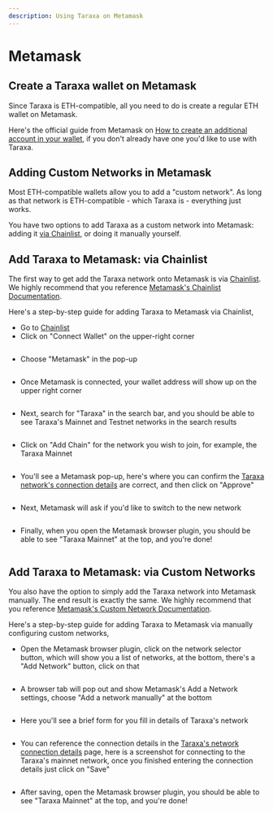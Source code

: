 ```yaml
---
description: Using Taraxa on Metamask
---
```


# Metamask

## Create a Taraxa wallet on Metamask

Since Taraxa is ETH-compatible, all you need to do is create a regular ETH wallet on Metamask.&#x20;

Here's the official guide from Metamask on [How to create an additional account in your wallet](https://metamask.zendesk.com/hc/en-us/articles/360015289452-How-to-create-an-additional-account-in-your-wallet), if you don't already have one you'd like to use with Taraxa.&#x20;



## Adding Custom Networks in Metamask&#x20;

Most ETH-compatible wallets allow you to add a "custom network". As long as that network is ETH-compatible - which Taraxa is - everything just works.&#x20;

You have two options to add Taraxa as a custom network into Metamask: adding it [via Chainlist](metamask.md#option-1-add-taraxa-to-metamask-via-chainlist), or doing it manually yourself.&#x20;

##

## Add Taraxa to Metamask: via Chainlist&#x20;

The first way to get add the Taraxa network onto Metamask is via [Chainlist](https://chainlist.wtf/). We highly recommend that you reference [Metamask's Chainlist Documentation](https://metamask.zendesk.com/hc/en-us/articles/360058992772).&#x20;

Here's a step-by-step guide for adding Taraxa to Metamask via Chainlist,&#x20;

* Go to [Chainlist](https://chainlist.wtf/)
* Click on "Connect Wallet" on the upper-right corner

<figure><img src="../.gitbook/assets/image (2).png" alt=""><figcaption></figcaption></figure>

* Choose "Metamask" in the pop-up

<figure><img src="../.gitbook/assets/image (3).png" alt=""><figcaption></figcaption></figure>

* Once Metamask is connected, your wallet address will show up on the upper right corner

<figure><img src="../.gitbook/assets/image (6) (1).png" alt=""><figcaption></figcaption></figure>

* Next, search for "Taraxa" in the search bar, and you should be able to see Taraxa's Mainnet and Testnet networks in the search results

<figure><img src="../.gitbook/assets/image (5).png" alt=""><figcaption></figcaption></figure>

* Click on "Add Chain" for the network you wish to join, for example, the Taraxa Mainnet

<figure><img src="../.gitbook/assets/image (1) (2).png" alt=""><figcaption></figcaption></figure>

* You'll see a Metamask pop-up, here's where you can confirm the [Taraxa network's connection details](taraxas-network-connection-details.md) are correct, and then click on "Approve"

<figure><img src="../.gitbook/assets/image (3) (1).png" alt=""><figcaption></figcaption></figure>

* Next, Metamask will ask if you'd like to switch to the new network

<figure><img src="../.gitbook/assets/image (8).png" alt=""><figcaption></figcaption></figure>

* Finally, when you open the Metamask browser plugin, you should be able to see "Taraxa Mainnet" at the top, and you're done!&#x20;

<figure><img src="../.gitbook/assets/image (4).png" alt=""><figcaption></figcaption></figure>



##

## Add Taraxa to Metamask: via Custom Networks

You also have the option to simply add the Taraxa network into Metamask manually. The end result is exactly the same. We highly recommend that you reference [Metamask's Custom Network Documentation](https://metamask.zendesk.com/hc/en-us/articles/360043227612-How-to-add-a-custom-network-RPC#h\_01G63GGJ83DGDRCS2ZWXM37CV5).&#x20;

Here's a step-by-step guide for adding Taraxa to Metamask via manually configuring custom networks,&#x20;

* Open the Metamask browser plugin, click on the network selector button, which will show you a list of networks, at the bottom, there's a "Add Network" button, click on that

<figure><img src="../.gitbook/assets/image (6).png" alt=""><figcaption></figcaption></figure>

* A browser tab will pop out and show Metamask's Add a Network settings, choose "Add a network manually" at the bottom

<figure><img src="../.gitbook/assets/image (7).png" alt=""><figcaption></figcaption></figure>

* Here you'll see a brief form for you fill in details of Taraxa's network

<figure><img src="../.gitbook/assets/image (10).png" alt=""><figcaption></figcaption></figure>

* You can reference the connection details in the [Taraxa's network connection details](taraxas-network-connection-details.md) page, here is a screenshot for connecting to the Taraxa's mainnet network, once you finished entering the connection details just click on "Save"

<figure><img src="../.gitbook/assets/image (1).png" alt=""><figcaption></figcaption></figure>

* After saving, open the Metamask browser plugin, you should be able to see "Taraxa Mainnet" at the top, and you're done!&#x20;

<figure><img src="../.gitbook/assets/image.png" alt=""><figcaption></figcaption></figure>
